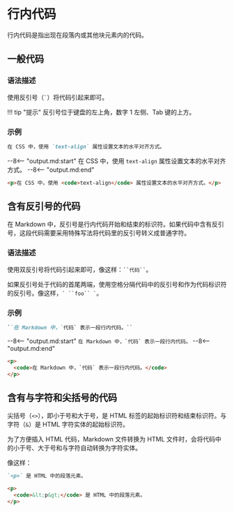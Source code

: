 # 行内代码

行内代码是指出现在段落内或其他块元素内的代码。

## 一般代码

### 语法描述

使用反引号（`` ` ``）将代码引起来即可。

!!! tip "提示"
    反引号位于键盘的左上角，数字 1 左侧、Tab 键的上方。

### 示例

```markdown
在 CSS 中，使用 `text-align` 属性设置文本的水平对齐方式。 
```

--8<-- "output.md:start"
在 CSS 中，使用 `text-align` 属性设置文本的水平对齐方式。 
--8<-- "output.md:end"

```html
<p>在 CSS 中，使用 <code>text-align</code> 属性设置文本的水平对齐方式。</p>
```

## 含有反引号的代码

在 Markdown 中，反引号是行内代码开始和结束的标识符。如果代码中含有反引号，这段代码需要采用特殊写法将代码里的反引号转义成普通字符。

### 语法描述

使用双反引号将代码引起来即可，像这样：` ``代码`` `。

如果反引号处于代码的首尾两端，使用空格分隔代码中的反引号和作为代码标识符的反引号。像这样，``` ` ``foo`` ` ```。

### 示例

```markdown
``在 Markdown 中，`代码` 表示一段行内代码。``
```

--8<-- "output.md:start"
``在 Markdown 中，`代码` 表示一段行内代码。``
--8<-- "output.md:end"

```html
<p>
  <code>在 Markdown 中，`代码` 表示一段行内代码。</code>
</p>
```

## 含有与字符和尖括号的代码

尖括号（`<>`），即小于号和大于号，是 HTML 标签的起始标识符和结束标识符。与字符（`&`）是 HTML 字符实体的起始标识符。

为了方便插入 HTML 代码，Markdown 文件转换为 HTML 文件时，会将代码中的小于号、大于号和与字符自动转换为字符实体。

像这样：

```markdown
`<p>` 是 HTML 中的段落元素。
```

```html
<p>
  <code>&lt;p&gt;</code> 是 HTML 中的段落元素。
</p>
```
